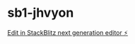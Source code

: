 # sb1-jhvyon

[Edit in StackBlitz next generation editor ⚡️](https://stackblitz.com/~/github.com/apoorvdtu/sb1-jhvyon)